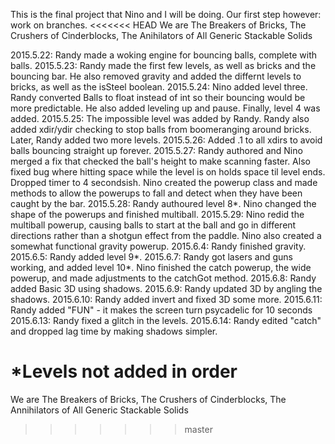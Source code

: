 This is the final project that Nino and I will be doing. Our first step however: work on branches.
<<<<<<< HEAD
We are The Breakers of Bricks, The Crushers of Cinderblocks, The Anihilators of All Generic Stackable Solids

2015.5.22: Randy made a woking engine for bouncing balls, complete with balls.
2015.5.23: Randy made the first few levels, as well as bricks and the bouncing bar. He also removed gravity and added the differnt levels to bricks, as well as the isSteel boolean.
2015.5.24: Nino added level three. Randy converted Balls to float instead of int so their bouncing would be more predictable. He also added leveling up and pause. Finally, level 4 was added.
2015.5.25: The impossible level was added by Randy. Randy also added xdir/ydir checking to stop balls from boomeranging around bricks. Later, Randy added two more levels.
2015.5.26: Added .1 to all xdirs to avoid balls bouncing straight up forever.
2015.5.27: Randy authored and Nino merged a fix that checked the ball's height to make scanning faster. Also fixed bug where hitting space while the level is on holds space til level ends. Dropped timer to 4 secondsish. Nino created the powerup class and made methods to allow the powerups to fall and detect when they have been caught by the bar.
2015.5.28: Randy authoured level 8*. Nino changed the shape of the powerups and finished multiball.
2015.5.29: Nino redid the multiball powerup, causing balls to start at the ball and go in different directions rather than a shotgun effect from the paddle. Nino also created a somewhat functional gravity powerup.
2015.6.4: Randy finished gravity.
2015.6.5: Randy added level 9*.
2015.6.7: Randy got lasers and guns working, and added level 10*. Nino finished the catch powerup, the wide powerup, and made adjustments to the catchGot method.
2015.6.8: Randy added Basic 3D using shadows.
2015.6.9: Randy updated 3D by angling the shadows.
2015.6.10: Randy added invert and fixed 3D some more.
2015.6.11: Randy added "FUN" - it makes the screen turn psycadelic for 10 seconds
2015.6.13: Randy fixed a glitch in the levels.
2015.6.14: Randy edited "catch" and dropped lag time by making shadows simpler.

*Levels not added in order
=======
We are The Breakers of Bricks, The Crushers of Cinderblocks, The Annihilators of All Generic Stackable Solids
>>>>>>> master
